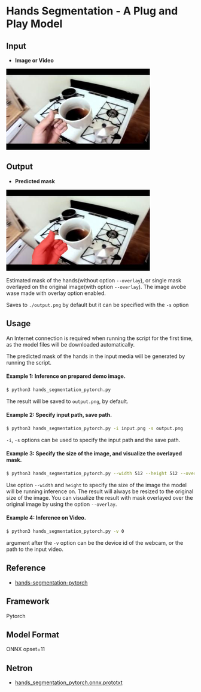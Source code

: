 # Hands Segmentation - A Plug and Play Model
## Input

* **Image or Video**

![sample image](sample_image.jpg)


## Output

* **Predicted mask**

![result](output.png)

Estimated mask of the hands(without option ```--overlay```),
or single mask overlayed on the original image(with option ```--overlay```).
The image avobe wase made with overlay option enabled.

Saves to ```./output.png``` by default but it can be specified with the ```-s``` option 

## Usage
An Internet connection is required when running the script for the first time, as the model files will be downloaded automatically.

The predicted mask of the hands in the input media will be generated by running the script.

#### Example 1: Inference on prepared demo image.
```bash
$ python3 hands_segmentation_pytorch.py
```
The result will be saved to ```output.png```,  by default.

#### Example 2: Specify input path, save path.
```bash
$ python3 hands_segmentation_pytorch.py -i input.png -s output.png
```
```-i```, ```-s``` options can be used to specify the
input path and the save path. 

#### Example 3: Specify the size of the image, and visualize the overlayed mask.
```bash
$ python3 hands_segmentation_pytorch.py --width 512 --height 512 --overlay
```
Use option ```--width``` and ```height``` to specify the size of the image the model will be running inference on.
The result will always be resized to the original size of the image.
You can visualize the result with mask overlayed over the original image by using the option ```--overlay```.

#### Example 4: Inference on Video.
```bash
$ python3 hands_segmentation_pytorch.py -v 0
```
argument after the ```-v``` option can be the device id of the webcam,
or the path to the input video.

## Reference

* [hands-segmentation-pytorch](https://github.com/guglielmocamporese/hands-segmentation-pytorch)

## Framework

Pytorch


## Model Format

ONNX opset=11

## Netron

- [hands_segmentation_pytorch.onnx.prototxt](https://netron.app/?url=https://storage.googleapis.com/ailia-models/hands_segmentation_pytorch/hands_segmentation_pytorch.onnx.prototxt)